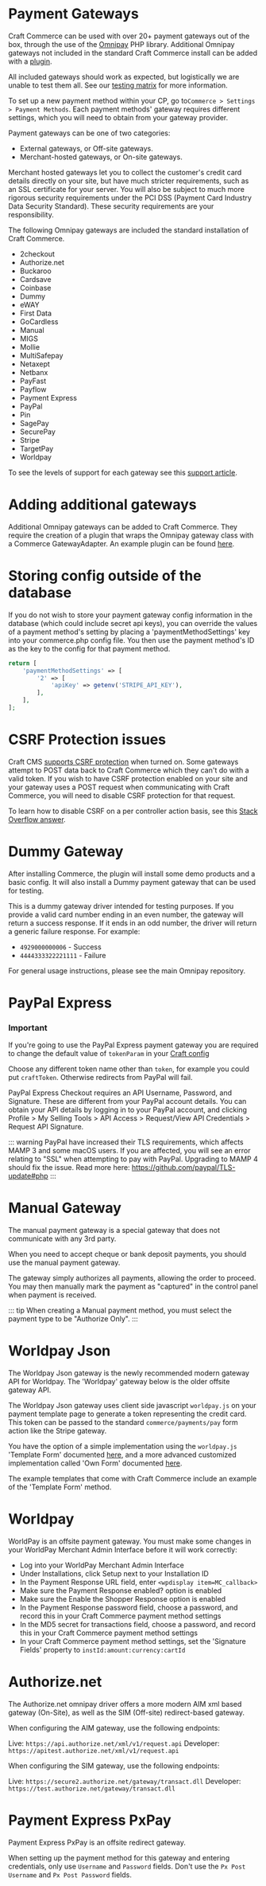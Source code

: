 # Payment Gateways
Craft Commerce can be used with over 20+ payment gateways out of the box, through the use of the [Omnipay](https://github.com/thephpleague/omnipay) PHP library. Additional Omnipay gateways not included in the standard Craft Commerce install can be added with a [plugin](#adding-additional-gateways).

All included gateways should work as expected, but logistically we are unable to test them all. See our [testing matrix](https://craftcommerce.com/support/which-payment-gateways-do-you-support) for more information.

To set up a new payment method within your CP, go to`Commerce > Settings > Payment Methods`. Each payment methods' gateway requires different settings, which you will need to obtain from your gateway provider.

Payment gateways can be one of two categories:

- External gateways, or Off-site gateways.
- Merchant-hosted gateways, or On-site gateways.

Merchant hosted gateways let you to collect the customer's credit card details directly on your site, but have much stricter requirements, such as an SSL certificate for your server. You will also be subject to much more rigorous security requirements under the PCI DSS (Payment Card Industry Data Security Standard). These security requirements are your responsibility.

The following Omnipay gateways are included the standard installation of Craft Commerce.

- 2checkout
- Authorize.net
- Buckaroo
- Cardsave
- Coinbase
- Dummy
- eWAY
- First Data
- GoCardless
- Manual
- MIGS
- Mollie
- MultiSafepay
- Netaxept
- Netbanx
- PayFast
- Payflow
- Payment Express
- PayPal
- Pin
- SagePay
- SecurePay
- Stripe
- TargetPay
- Worldpay

To see the levels of support for each gateway see this [support article](https://craftcommerce.com/support/which-payment-gateways-do-you-support).

# Adding additional gateways

Additional Omnipay gateways can be added to Craft Commerce. They require the creation of a plugin that wraps the Omnipay gateway class with a Commerce GatewayAdapter. An example plugin can be found [here](https://github.com/lukeholder/craftcommerce-ogone).

# Storing config outside of the database

If you do not wish to store your payment gateway config information in the database (which could include secret api keys), you can override the values of a payment method's setting by placing a 'paymentMethodSettings' key into your commerce.php config file. You then use the payment method's ID  as the key to the config for that payment method.

```php
return [
    'paymentMethodSettings' => [
        '2' => [
            'apiKey' => getenv('STRIPE_API_KEY'),
        ],
    ],
];
```

# CSRF Protection issues

Craft CMS [supports CSRF protection](https://craftcms.com/support/csrf-protection) when turned on. Some gateways attempt to POST data back to Craft Commerce which they can't do with a valid token. If you wish to have CSRF protection enabled on your site and your gateway uses a POST request when communicating with Craft Commerce, you will need to disable CSRF protection for that request.

To learn how to disable CSRF on a per controller action basis, see this [Stack Overflow answer](http://craftcms.stackexchange.com/a/4554/91).

# Dummy Gateway

After installing Commerce, the plugin will install some demo products and a basic config. It will also install a Dummy payment gateway
that can be used for testing.

This is a dummy gateway driver intended for testing purposes. If you provide a valid card number ending in an even number, the gateway will return a success response. If it ends in an odd number, the driver will return a generic failure response. For example:

- `4929000000006` - Success
- `4444333322221111` - Failure

For general usage instructions, please see the main Omnipay repository.

# PayPal Express

### Important
If you're going to use the PayPal Express payment gateway you are required to change the default value of ```tokenParam``` in your
[Craft config](http://buildwithcraft.com/docs/config-settings#tokenParam)

Choose any different token name other than ```token```, for example you could put ```craftToken```. Otherwise redirects from PayPal will fail.

PayPal Express Checkout requires an API Username, Password, and Signature. These are different from your PayPal account details. You can obtain your API details by logging in to your PayPal account, and clicking Profile > My Selling Tools > API Access > Request/View API Credentials > Request API Signature.

::: warning
PayPal have increased their TLS requirements, which affects MAMP 3 and some macOS users. If you are affected, you will see an error relating to "SSL" when attempting to pay with PayPal. Upgrading to MAMP 4 should fix the issue. Read more here: https://github.com/paypal/TLS-update#php
:::

# Manual Gateway

The manual payment gateway is a special gateway that does not communicate with any 3rd party.

When you need to accept cheque or bank deposit payments, you should use the manual payment gateway.

The gateway simply authorizes all payments, allowing the order to proceed. You may then manually mark the payment as "captured" in the control panel when payment is received.

::: tip
When creating a Manual payment method, you must select the payment type to be "Authorize Only".
:::

# Worldpay Json

The Worldpay Json gateway is the newly recommended modern gateway API for Worldpay. The 'Worldpay' gateway below is the older offsite gateway API.

The Worldpay Json gateway uses client side javascript `worldpay.js` on your payment template page to generate a token representing the credit card. This token can be passed to the standard `commerce/payments/pay` form action like the Stripe gateway.

You have the option of a simple implementation using the `worldpay.js` 'Template Form' documented [here](https://developer.worldpay.com/jsonapi/docs/template-form), and a more advanced customized implementation called 'Own Form' documented [here](https://developer.worldpay.com/jsonapi/docs/own-form).

The example templates that come with Craft Commerce include an example of the 'Template Form' method.

# Worldpay

WorldPay is an offsite payment gateway. You must make some changes in your WorldPay Merchant Admin Interface before it will work correctly:

- Log into your WorldPay Merchant Admin Interface
- Under Installations, click Setup next to your Installation ID
- In the Payment Response URL field, enter `<wpdisplay item=MC_callback>`
- Make sure the Payment Response enabled? option is enabled
- Make sure the Enable the Shopper Response option is enabled
- In the Payment Response password field, choose a password, and record this in your Craft Commerce payment method settings
- In the MD5 secret for transactions field, choose a password, and record this in your Craft Commerce payment method settings
- In your Craft Commerce payment method settings, set the 'Signature Fields' property to `instId:amount:currency:cartId`

# Authorize.net

The Authorize.net omnipay driver offers a more modern AIM xml based gateway (On-Site), as well as the SIM (Off-site) redirect-based gateway.

When configuring the AIM gateway, use the following endpoints:

Live: `https://api.authorize.net/xml/v1/request.api`
Developer: `https://apitest.authorize.net/xml/v1/request.api`

When configuring the SIM gateway, use the following endpoints:

Live: `https://secure2.authorize.net/gateway/transact.dll`
Developer: `https://test.authorize.net/gateway/transact.dll`

# Payment Express    PxPay

Payment Express PxPay is an offsite redirect gateway.

When setting up the payment method for this gateway and entering credentials, only use `Username` and `Password` fields. Don't use the `Px Post Username` and `Px Post Password` fields.
